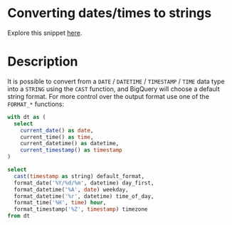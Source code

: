 # Converting dates/times to strings

Explore this snippet [here](https://count.co/n/p72zrP81Vye?vm=e).

# Description
It is possible to convert from a `DATE` / `DATETIME` / `TIMESTAMP` / `TIME` data type into a `STRING` using the `CAST` function, and BigQuery will choose a default string format.
For more control over the output format use one of the `FORMAT_*` functions:

```sql
with dt as (
  select
    current_date() as date,
    current_time() as time,
    current_datetime() as datetime,
    current_timestamp() as timestamp
)

select
  cast(timestamp as string) default_format,
  format_date('%Y/%d/%m', datetime) day_first,
  format_datetime('%A', date) weekday,
  format_datetime('%r', datetime) time_of_day,
  format_time('%H', time) hour,
  format_timestamp('%Z', timestamp) timezone
from dt
```